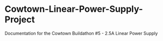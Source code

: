 # Cowtown-Linear-Power-Supply-Project
Documentation for the Cowtown Buildathon #5 - 2.5A Linear Power Supply
